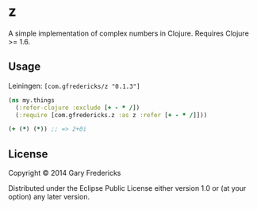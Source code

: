 # z

A simple implementation of complex numbers in Clojure. Requires
Clojure >= 1.6.

## Usage

Leiningen: `[com.gfredericks/z "0.1.3"]`

``` clojure
(ns my.things
  (:refer-clojure :exclude [+ - * /])
  (:require [com.gfredericks.z :as z :refer [+ - * /]]))

(+ (*) (*)) ;; => 2+0i
```

## License

Copyright © 2014 Gary Fredericks

Distributed under the Eclipse Public License either version 1.0 or (at
your option) any later version.
